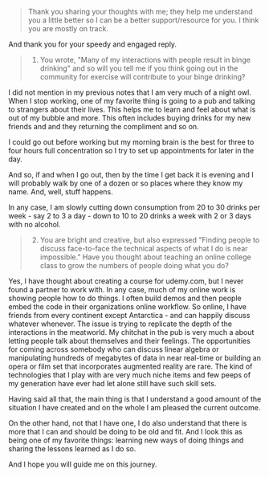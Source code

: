 
> Thank you sharing your thoughts with me; they help me understand you a
little better so I can be a better support/resource for you. I think you
are mostly on track.

And thank you for your speedy and engaged reply.


> 1) You wrote, "Many of my interactions with people result in binge drinking" and so will you tell me if you think going out in the community for exercise will contribute to your binge drinking?

I did not mention in my previous notes that I am very much of a night owl. When I stop working, one of my favorite thing is going to a pub and talking to strangers about their lives. This helps me to learn and feel about what is out of my bubble and more. This often includes buying drinks for my new friends and and they returning the compliment and so on.

I could go out before working but my morning brain is the best for three to four hours full concentration so I try to set up appointments for later in the day.

And so, if and when I go out, then by the time I get back it is evening and I will probably walk by one of a dozen or so places where they know my name. And, well, stuff happens.

In any case, I am slowly cutting down consumption from 20 to 30 drinks per week - say 2 to 3 a day - down to 10 to 20 drinks a week with 2 or 3 days with no alcohol.



> 2) You are bright and creative, but also expressed "Finding people to discuss face-to-face the technical aspects of what I do is near impossible." Have you thought about teaching an online college class to grow the numbers of people doing what you do?

Yes, I have thought about creating a course for udemy.com, but I never found a partner to work with. In any case, much of my online work is showing people how to do things. I often build demos and then people embed the code in their organizations online workflow. So online, I have friends from every continent except Antarctica - and can happily discuss whatever whenever. The issue is trying to replicate the depth of the interactions in the meatworld. My chitchat in the pub is very much a about letting people talk about themselves and their feelings. The opportunities for coming across somebody who can discuss linear algebra or manipulating hundreds of megabytes of data in near real-time or building an opera or film set that incorporates augmented reality are rare. The kind of technologies that I play with are very much niche items and few peeps of my generation have ever had let alone still have such skill sets.

Having said all that, the main thing is that I understand a good amount of the situation I have created and on the whole I am pleased the current outcome.

On the other hand, not that I have one, I do also understand that there is more that I can and should be doing to be old and fit. And I look this as being one of my favorite things: learning new ways of doing things and sharing the lessons learned as I do so.

And I hope you will guide me on this journey.


